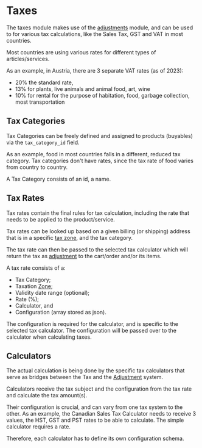 # Taxes

The taxes module makes use of the [adjustments](adjustments.md) module,
and can be used to for various tax calculations, like the Sales Tax,
GST and VAT in most countries. 

Most countries are using various rates for different types of articles/services.

As an example, in Austria, there are 3 separate VAT rates (as of 2023):

- 20% the standard rate,
- 13% for plants, live animals and animal food, art, wine
- 10% for rental for the purpose of habitation, food, garbage collection, most transportation

## Tax Categories

Tax Categories can be freely defined and assigned to products (buyables) via the `tax_category_id` field.

As an example, food in most countries falls in a different, reduced tax category.
Tax categories don't have rates, since the tax rate of food varies from country to country.

A Tax Category consists of an id, a name.

## Tax Rates

Tax rates contain the final rules for tax calculation, including the rate that needs to be applied to
the product/service.

Tax rates can be looked up based on a given billing (or shipping) address that is in a specific [tax zone](zones.md),
and the tax category.

The tax rate can then be passed to the selected tax calculator which will return the tax as
[adjustment](adjustments.md) to the cart/order and/or its items.

A tax rate consists of a:

- Tax Category;
- Taxation [Zone](zones.md);
- Validity date range (optional);
- Rate (%);
- Calculator, and
- Configuration (array stored as json).

The configuration is required for the calculator, and is specific to the selected tax calculator.
The configuration will be passed over to the calculator when calculating taxes.

## Calculators

The actual calculation is being done by the specific tax calculators that serve as bridges
between the Tax and the [Adjustment](adjustments.md) system.

Calculators receive the tax subject and the configuration from the tax rate and calculate the tax amount(s).

Their configuration is crucial, and can vary from one tax system to the other.
As an example, the Canadian Sales Tax Calculator needs to receive 3 values, the HST, GST and PST rates to
be able to calculate. The simple calculator requires a rate.

Therefore, each calculator has to define its own configuration schema.
